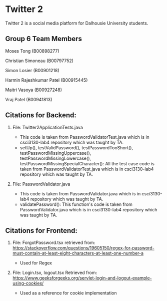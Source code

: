 # Twitter 2

Twitter 2 is a social media platform for Dalhousie University students.

## Group 6 Team Members

Moses Tong (B00898277)

Christian Simoneau (B00797752)

Simon Losier (B00901218)

Harmin Rajeshkumar Patel (B00915445)

Maitri Vasoya (B00927248)

Vraj Patel (B00941813)

## Citations for Backend:

1) File: Twitter2ApplicationTests.java
	* This code is taken from PasswordValidatorTest.java which is in 
	  csci3130-lab4 repository which was taught by TA.
	* setUp(), testValidPassword(), testPasswordTooShort(), 
	  testPasswordMissingUppercase(), testPasswordMissingLowercase(), testPasswordMissingSpecialCharacter(): All the test case code is taken from	       PasswordValidatorTest.java which is in csci3130-lab4 repository which was taught by TA.

2) File: PasswordValidator.java
	* This code is taken from PasswordValidator.java which is in 
	  csci3130-lab4 repository which was taught by TA.
	* validatePassword(): This function's code is taken from 
	  PasswordValidator.java which is in csci3130-lab4 repository which was taught by TA.



## Citations for Frontend:
1) File: ForgotPassword.tsx
retrieved from: https://stackoverflow.com/questions/19605150/regex-for-password-must-contain-at-least-eight-characters-at-least-one-number-a
	* Used for Regex

2) File: Login.tsx, logout.tsx
Retrieved from: https://www.geeksforgeeks.org/servlet-login-and-logout-example-using-cookies/
	* Used as a reference for cookie implementation 
